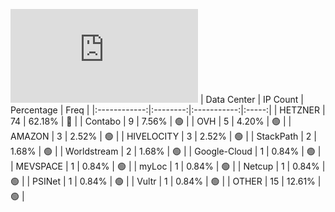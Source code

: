 ![Diagramm](https://github.com/obajay/StateSync-snapshots/blob/main/Projects/Uptick/1/README.md)
| Data Center | IP Count | Percentage | Freq |
|:------------:|:--------:|:-----------:|:-----:|
| HETZNER | 74 | 62.18% | 🔴 |
| Contabo | 9 | 7.56% | 🟢 |
| OVH | 5 | 4.20% | 🟢 |
| AMAZON | 3 | 2.52% | 🟢 |
| HIVELOCITY | 3 | 2.52% | 🟢 |
| StackPath | 2 | 1.68% | 🟢 |
| Worldstream | 2 | 1.68% | 🟢 |
| Google-Cloud | 1 | 0.84% | 🟢 |
| MEVSPACE | 1 | 0.84% | 🟢 |
| myLoc | 1 | 0.84% | 🟢 |
| Netcup | 1 | 0.84% | 🟢 |
| PSINet | 1 | 0.84% | 🟢 |
| Vultr | 1 | 0.84% | 🟢 |
| OTHER | 15 | 12.61% | 🟢 |